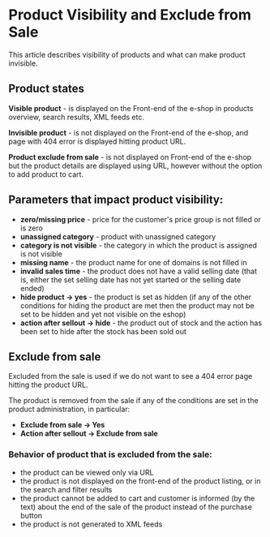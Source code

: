 # Product Visibility and Exclude from Sale

This article describes visibility of products and what can make product invisible.

## Product states

**Visible product** - is displayed on the Front-end of the e-shop in products overview, search results, XML feeds etc.

**Invisible product** - is not displayed on the Front-end of the e-shop, and page with 404 error is displayed hitting product URL.

**Product exclude from sale** - is not displayed on Front-end of the e-shop but the product details are displayed using URL, however without the option to add product to cart.

## Parameters that impact product visibility:

-   **zero/missing price** - price for the customer's price group is not filled or is zero
-   **unassigned category** - product with unassigned category
-   **category is not visible** - the category in which the product is assigned is not visible
-   **missing name** - the product name for one of domains is not filled in
-   **invalid sales time** - the product does not have a valid selling date (that is, either the set selling date has not yet started or the selling date ended)
-   **hide product -> yes** - the product is set as hidden (if any of the other conditions for hiding the product are met then the product may not be set to be hidden and yet not visible on the eshop)
-   **action after sellout -> hide** - the product out of stock and the action has been set to hide after the stock has been sold out

## Exclude from sale

Excluded from the sale is used if we do not want to see a 404 error page hitting the product URL.

The product is removed from the sale if any of the conditions are set in the product administration, in particular:

-   **Exclude from sale -> Yes**
-   **Action after sellout -> Exclude from sale**

### Behavior of product that is excluded from the sale:

-   the product can be viewed only via URL
-   the product is not displayed on the front-end of the product listing, or in the search and filter results
-   the product cannot be added to cart and customer is informed (by the text) about the end of the sale of the product instead of the purchase button
-   the product is not generated to XML feeds
